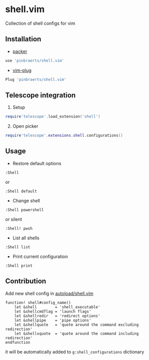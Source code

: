 # shell.vim
Collection of shell configs for vim

## Installation

- [packer](https://github.com/wbthomason/packer.nvim)
```lua
use 'pinbraerts/shell.vim'
```

- [vim-plug](https://github.com/junegunn/vim-plug)
```lua
Plug 'pinbraerts/shell.vim'
```

## Telescope integration

1) Setup
```lua
require'telescope'.load_extension('shell')
```

2) Open picker
```lua
require'telescope'.extensions.shell.configurations()
```


## Usage

- Restore default options
```
:Shell
```

or

```
:Shell default
```

- Change shell
```
:Shell powershell
```

or silent

```
:Shell! pwsh
```

- List all shells
```
:Shell list
```

- Print current configuration
```
:Shell print
```

## Contribution

Add new shell config in [autoload/shell.vim](https://github.com/pinbraerts/shell.vim/blob/main/autoload/shell.vim)
```viml
function! shell#config_name()
    let &shell        = 'shell_executable'
    let &shellcmdflag = 'launch flags'
    let &shellredir   = 'redirect options'
    let &shellpipe    = 'pipe options'
    let &shellquote   = 'quote around the command excluding redirection'
    let &shellxquote  = 'quote around the command including redirection'
endfunction
```

it will be automatically added to `g:shell_configurations` dictionary
 
